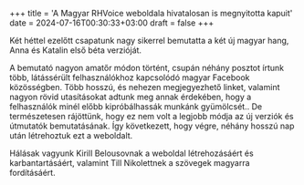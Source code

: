 +++
title = 'A Magyar RHVoice weboldala hivatalosan is megnyitotta kapuit'
date = 2024-07-16T00:30:33+03:00
draft = false
+++

Két héttel ezelőtt csapatunk nagy sikerrel bemutatta a két új magyar hang, Anna és Katalin első béta verzióját.

A bemutató nagyon amatőr módon történt, csupán néhány posztot írtunk több, látássérült felhasználókhoz kapcsolódó magyar Facebook közösségben.
Több hosszú, és nehezen megjegyezhető linket, valamint nagyon rövid utasításokat adtunk meg annak érdekében, hogy a felhasználók minél előbb kipróbálhassák munkánk gyümölcsét..
De természetesen rájöttünk, hogy ez nem volt a legjobb módja az új verziók és útmutatók bemutatásának.
Így következett, hogy végre, néhány hosszú nap után létrehoztuk ezt a weboldalt.

Hálásak vagyunk Kirill Belousovnak a weboldal létrehozásáért és karbantartásáért, valamint Till Nikolettnek a szövegek magyarra fordításáért.
